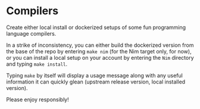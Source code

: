 # Compilers

Create either local install or dockerized setups of some fun
programming language compilers.

In a strike of inconsistency, you can either build the dockerized
version from the base of the repo by entering `make nim` (for the
Nim target only, for now), or you can install a local setup on your
account by entering the `Nim` directory and typing `make install`.

Typing `make` by itself will display a usage message along with
any useful information it can quickly glean (upstream release
version, local installed version).

Please enjoy responsibly!
